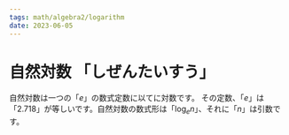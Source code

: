 ```yaml
---
tags: math/algebra2/logarithm
date: 2023-06-05
---
```


# 自然対数 「しぜんたいすう」

自然対数は一つの「$e$」の数式定数に以てに対数です。
その定数、「$e$」は「$2.718$」が等しいです。自然対数の数式形は「$\log_{e}{n}$」、それに「$n$」は引数です。
